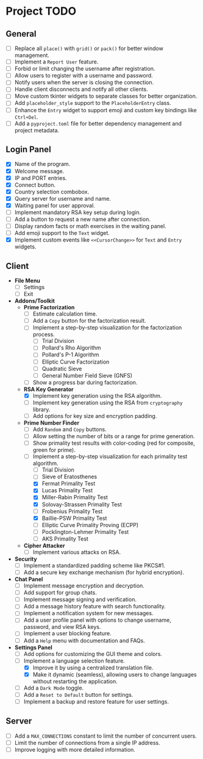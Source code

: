# Project TODO

## General
- [ ] Replace all `place()` with `grid()` or `pack()` for better window management.
- [ ] Implement a `Report User` feature.
- [ ] Forbid or limit changing the username after registration.
- [ ] Allow users to register with a username and password.
- [ ] Notify users when the server is closing the connection.
- [ ] Handle client disconnects and notify all other clients.
- [ ] Move custom tkinter widgets to separate classes for better organization.
- [ ] Add `placeholder_style` support to the `PlaceholderEntry` class.
- [ ] Enhance the `Entry` widget to support emoji and custom key bindings like `Ctrl+Del`.
- [ ] Add a `pyproject.toml` file for better dependency management and project metadata.

## Login Panel
- [X] Name of the program.
- [X] Welcome message.
- [X] IP and PORT entries.
- [X] Connect button.
- [X] Country selection combobox.
- [X] Query server for username and name.
- [X] Waiting panel for user approval.
- [ ] Implement mandatory RSA key setup during login.
- [ ] Add a button to request a new name after connection.
- [ ] Display random facts or math exercises in the waiting panel.
- [ ] Add emoji support to the `Text` widget.
- [X] Implement custom events like `<<CursorChange>>` for `Text` and `Entry` widgets.

## Client
- **File Menu**
  - [ ] Settings
  - [ ] Exit
- **Addons/Toolkit**
  - **Prime Factorization**
    - [ ] Estimate calculation time.
    - [ ] Add a `Copy` button for the factorization result.
    - [ ] Implement a step-by-step visualization for the factorization process.
      - [ ] Trial Division
      - [ ] Pollard's Rho Algorithm
      - [ ] Pollard's P-1 Algorithm
      - [ ] Elliptic Curve Factorization
      - [ ] Quadratic Sieve
      - [ ] General Number Field Sieve (GNFS)
    - [ ] Show a progress bar during factorization.
  - **RSA Key Generator**
    - [X] Implement key generation using the RSA algorithm.
    - [ ] Implement key generation using the RSA from `cryptography` library.
    - [ ] Add options for key size and encryption padding.
  - **Prime Number Finder**
    - [ ] Add `Random` and `Copy` buttons.
    - [ ] Allow setting the number of bits or a range for prime generation.
    - [ ] Show primality test results with color-coding (red for composite, green for prime).
    - [ ] Implement a step-by-step visualization for each primality test algorithm.
      - [ ] Trial Division
      - [ ] Sieve of Eratosthenes
      - [X] Fermat Primality Test
      - [X] Lucas Primality Test
      - [X] Miller-Rabin Primality Test
      - [X] Solovay-Strassen Primality Test
      - [ ] Frobenius Primality Test
      - [X] Baillie-PSW Primality Test
      - [ ] Elliptic Curve Primality Proving (ECPP)
      - [ ] Pocklington-Lehmer Primality Test
      - [ ] AKS Primality Test
  - **Cipher Attacker**
    - [ ] Implement various attacks on RSA.
- **Security**
  - [ ] Implement a standardized padding scheme like PKCS#1.
  - [ ] Add a secure key exchange mechanism (for hybrid encryption).
- **Chat Panel**
  - [ ] Implement message encryption and decryption.
  - [ ] Add support for group chats.
  - [ ] Implement message signing and verification.
  - [ ] Add a message history feature with search functionality.
  - [ ] Implement a notification system for new messages.
  - [ ] Add a user profile panel with options to change username, password, and view RSA keys.
  - [ ] Implement a user blocking feature.
  - [ ] Add a `Help` menu with documentation and FAQs.
- **Settings Panel**
  - [ ] Add options for customizing the GUI theme and colors.
  - [ ] Implement a language selection feature.
    - [X] Improve it by using a centralized translation file.
    - [X] Make it dynamic (seamless), allowing users to change languages without restarting the application.
  - [ ] Add a `Dark Mode` toggle.
  - [ ] Add a `Reset to Default` button for settings.
  - [ ] Implement a backup and restore feature for user settings.

## Server
- [ ] Add a `MAX_CONNECTIONS` constant to limit the number of concurrent users.
- [ ] Limit the number of connections from a single IP address.
- [ ] Improve logging with more detailed information.